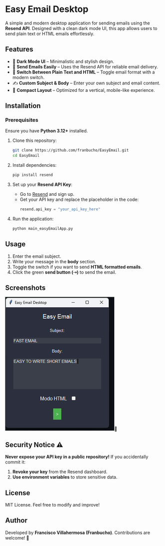 # Easy Email Desktop

A simple and modern desktop application for sending emails using the **Resend API**. Designed with a clean dark mode UI, this app allows users to send plain text or HTML emails effortlessly.

## Features
- 🖤 **Dark Mode UI** – Minimalistic and stylish design.
- 📩 **Send Emails Easily** – Uses the Resend API for reliable email delivery.
- 🔄 **Switch Between Plain Text and HTML** – Toggle email format with a modern switch.
- ✍️ **Custom Subject & Body** – Enter your own subject and email content.
- 🚀 **Compact Layout** – Optimized for a vertical, mobile-like experience.

## Installation
### Prerequisites
Ensure you have **Python 3.12+** installed.

1. Clone this repository:
   ```sh
   git clone https://github.com/franbucho/EasyEmail.git
   cd EasyEmail
   ```

2. Install dependencies:
   ```sh
   pip install resend
   ```

3. Set up your **Resend API Key**:
   - Go to [Resend](https://resend.com/) and sign up.
   - Get your API key and replace the placeholder in the code:
     ```python
     resend.api_key = "your_api_key_here"
     ```

4. Run the application:
   ```sh
   python main_easyEmailApp.py
   ```

## Usage
1. Enter the email subject.
2. Write your message in the **body** section.
3. Toggle the switch if you want to send **HTML formatted emails**.
4. Click the green **send button (➝)** to send the email.

## Screenshots
![Easy Email Desktop](EasyEmail.png)📌 

## Security Notice ⚠️
**Never expose your API key in a public repository!** If you accidentally commit it:
1. **Revoke your key** from the Resend dashboard.
2. **Use environment variables** to store sensitive data.

## License
MIT License. Feel free to modify and improve!

## Author
Developed by **Francisco Villahermosa (Franbucho)**. Contributions are welcome! 🚀

